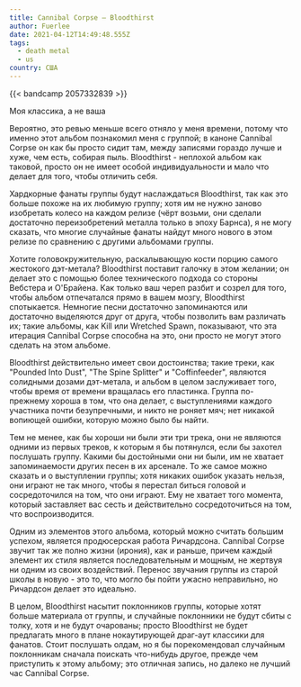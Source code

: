 ```yaml
---
title: Cannibal Corpse — Bloodthirst
author: Fuerlee
date: 2021-04-12T14:49:48.555Z
tags:
  - death metal
  - us
country: США
---
```

{{< bandcamp 2057332839 >}}

Моя классика, а не ваша



Вероятно, это ревью меньше всего отняло у меня времени, потому что именно этот альбом познакомил меня с группой; в каноне Cannibal Corpse он как бы просто сидит там, между записями гораздо лучше и хуже, чем есть, собирая пыль. Bloodthirst - неплохой альбом как таковой, просто он не имеет особой индивидуальности и мало что делает для того, чтобы отличить себя.



Хардкорные фанаты группы будут наслаждаться Bloodthirst, так как это больше похоже на их любимую группу; хотя им не нужно заново изобретать колесо на каждом релизе (чёрт возьми, они сделали достаточно переизобретений металла только в эпоху Барнса), я не могу сказать, что многие случайные фанаты найдут много нового в этом релизе по сравнению с другими альбомами группы.



Хотите головокружительную, раскалывающую кости порцию самого жестокого дэт-метала? Bloodthirst поставит галочку в этом желании; он делает это с помощью более технического подхода со стороны Вебстера и О'Брайена. Как только ваш череп разбит и созрел для того, чтобы альбом отпечатался прямо в вашем мозгу, Bloodthirst спотыкается. Немногие песни достаточно запоминаются или достаточно выделяются друг от друга, чтобы позволить вам различать их; такие альбомы, как Kill или Wretched Spawn, показывают, что эта итерация Cannibal Corpse способна на это, они просто не могут этого сделать на этом альбоме.



Bloodthirst действительно имеет свои достоинства; такие треки, как "Pounded Into Dust", "The Spine Splitter" и "Coffinfeeder", являются солидными дозами дэт-метала, и альбом в целом заслуживает того, чтобы время от времени вращалась его пластинка. Группа по-прежнему хороша в том, что она делает, с выступлениями каждого участника почти безупречными, и никто не роняет мяч; нет никакой вопиющей ошибки, которую можно было бы найти.



Тем не менее, как бы хороши ни были эти три трека, они не являются одними из первых треков, к которым я бы потянулся, если бы захотел послушать группу. Какими бы достойными они ни были, им не хватает запоминаемости других песен в их арсенале. То же самое можно сказать и о выступлении группы; хотя никаких ошибок указать нельзя, они играют не так много, чтобы я перестал биться головой и сосредоточился на том, что они играют. Ему не хватает того момента, который заставляет вас сесть и действительно сосредоточиться на том, что воспроизводится.



Одним из элементов этого альбома, который можно считать большим успехом, является продюсерская работа Ричардсона. Cannibal Corpse звучит так же полно жизни (ирония), как и раньше, причем каждый элемент их стиля является последовательным и мощным, не жертвуя ни одним из своих воздействий. Перенос звучания группы из старой школы в новую - это то, что могло бы пойти ужасно неправильно, но Ричардсон делает это идеально.



В целом, Bloodthirst насытит поклонников группы, которые хотят больше материала от группы, и случайные поклонники не будут сбиты с толку, хотя и не будут очарованы; просто Bloodthirst не будет предлагать много в плане нокаутирующей драг-аут классики для фанатов. Стоит послушать олдам, но я бы порекомендовал случайным поклонникам сначала поискать что-нибудь другое, прежде чем приступить к этому альбому; это отличная запись, но далеко не лучший час Cannibal Corpse.